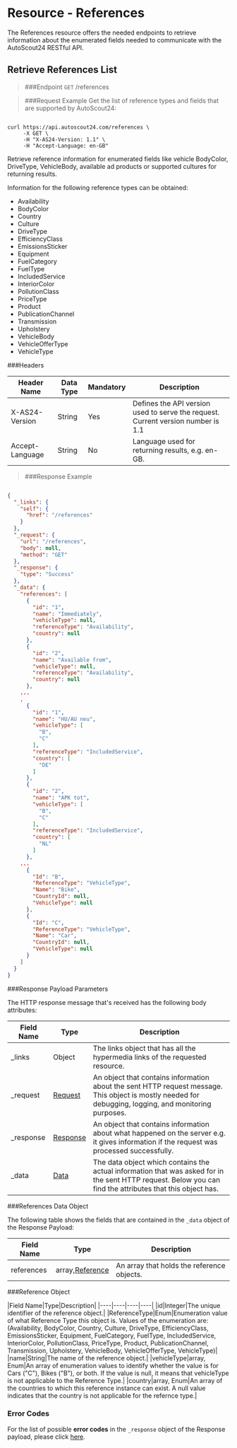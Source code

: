# Resource - References

The References resource offers the needed endpoints to retrieve information about the enumerated fields needed to communicate with the AutoScout24 RESTful API.

## Retrieve References List

> ###Endpoint
> `GET` /references

> ###Request Example
> Get the list of reference types and fields that are supported by AutoScout24:

```shell

curl https://api.autoscout24.com/references \
     -X GET \
     -H "X-AS24-Version: 1.1" \
     -H "Accept-Language: en-GB" 
```


Retrieve reference information for enumerated fields like vehicle BodyColor, DriveType, VehicleBody, available ad products or supported cultures for returning results.

Information for the following reference types can be obtained:

- Availability
- BodyColor
- Country
- Culture
- DriveType
- EfficiencyClass
- EmissionsSticker
- Equipment
- FuelCategory
- FuelType
- IncludedService
- InteriorColor
- PollutionClass
- PriceType
- Product
- PublicationChannel
- Transmission
- Upholstery
- VehicleBody
- VehicleOfferType
- VehicleType


###Headers

|Header Name|Data Type|Mandatory|Description|
|----|----|----|----|
|X-AS24-Version|String|Yes|Defines the API version used to serve the request. Current version number is 1.1|
|Accept-Language|String|No|Language used for returning results, e.g. en-GB.|

> ###Response Example

```json

{
  "_links": {
    "self": {
      "href": "/references"
    }
  },
  "_request": {
    "url": "/references",
    "body": null,
    "method": "GET"
  },
  "_response": {
    "type": "Success"
  },
  "_data": {
    "references": [
      {
        "id": "1",
        "name": "Immediately",
        "vehicleType": null,
        "referenceType": "Availability",
        "country": null
      },
      {
        "id": "2",
        "name": "Available from",
        "vehicleType": null,
        "referenceType": "Availability",
        "country": null
      },
	...
	,
      {
        "id": "1",
        "name": "HU/AU neu",
        "vehicleType": [
          "B",
          "C"
        ],
        "referenceType": "IncludedService",
        "country": [
          "DE"
        ]
      },
      {
        "id": "2",
        "name": "APK tot",
        "vehicleType": [
          "B",
          "C"
        ],
        "referenceType": "IncludedService",
        "country": [
          "NL"
        ]
      },
	...
      {
        "Id": "B",
        "ReferenceType": "VehicleType",
        "Name": "Bike",
        "CountryId": null,
        "VehicleType": null
      },
      {
        "Id": "C",
        "ReferenceType": "VehicleType",
        "Name": "Car",
        "CountryId": null,
        "VehicleType": null
      }
    ]
  }
}
```

###Response Payload Parameters

The HTTP response message that's received has the following body attributes:

|Field Name|Type|Description|
|----|----|----|
|_links|Object|The links object that has all the hypermedia links of the requested resource.|
|_request|<a href="#request-object">Request</a>|An object that contains information about the sent HTTP request message. This object is mostly needed for debugging, logging, and monitoring purposes.|
|_response|<a href="#response-object">Response</a>|An object that contains information about what happened on the server e.g. it gives information if the request was processed successfully.|
|_data|<a href="#referencesData">Data</a>|The data object which contains the actual information that was asked for in the sent HTTP request. Below you can find the attributes that this object has.|

<span id="referencesData"></span>

###References Data Object

The following table shows the fields that are contained in the `_data` object of the Response Payload:

|Field Name|Type|Description|
|----|----|----|
|references|array,<a href="#referenceObject">Reference</a>|An array that holds the reference objects.|

<span id="referenceObject"></span>
###Reference Object

|Field Name|Type|Description|
|----|----|----|----|
|id|Integer|The unique identifier of the reference object.|
|ReferenceType|Enum|Enumeration value of what Reference Type this object is. Values of the enumeration are: (Availability, BodyColor, Country, Culture, DriveType, EfficiencyClass, EmissionsSticker, Equipment, FuelCategory, FuelType, IncludedService, InteriorColor, PollutionClass, PriceType, Product, PublicationChannel, Transmission, Upholstery, VehicleBody, VehicleOfferType, VehicleType)|
|name|String|The name of the reference object.|
|vehicleType|array, Enum|An array of enumeration values to identify whether the value is for Cars ("C"), Bikes ("B"), or both. If the value is null, it means that vehicleType is not applicable to the Reference Type.|
|country|array, Enum|An array of the countries to which this reference instance can exist. A null value indicates that the country is not applicable for the refernce type.|

### Error Codes

For the list of possible **error codes** in the `_response` object of the Response payload, please click <a href="#errors">here</a>.
